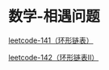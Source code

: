 # 数学-相遇问题

[leetcode-141（环形链表）](/classify/algorithm/title/leetcode-141)

[leetcode-142（环形链表II）](/classify/algorithm/title/leetcode-142)